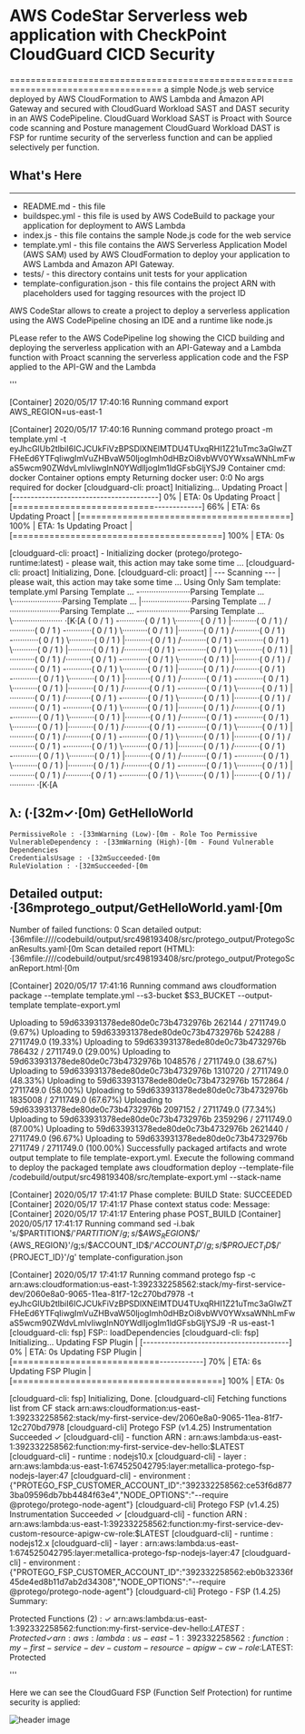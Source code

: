 # AWS CodeStar Serverless web application with CheckPoint CloudGuard CICD Security
===================================================================================
a simple Node.js web service deployed by AWS CloudFormation to AWS Lambda and Amazon API Gateway and secured with CloudGuard Workload SAST and DAST security in an AWS CodePipeline.
CloudGuard Workload SAST is Proact with Source code scanning and Posture management 
CloudGuard Workload DAST is FSP for runtime security of the serverless function and can be applied selectively per function.

## What's Here
----------------


* README.md - this file
* buildspec.yml - this file is used by AWS CodeBuild to package your
  application for deployment to AWS Lambda
* index.js - this file contains the sample Node.js code for the web service
* template.yml - this file contains the AWS Serverless Application Model (AWS SAM) used
  by AWS CloudFormation to deploy your application to AWS Lambda and Amazon API
  Gateway.
* tests/ - this directory contains unit tests for your application
* template-configuration.json - this file contains the project ARN with placeholders used for tagging resources with the project ID

AWS CodeStar allows to create a project to deploy a serverless application using the AWS CodePipeline chosing an IDE and a runtime like node.js

PLease refer to the AWS CodePipeline log showing the CICD building and deploying the serverless application with an API-Gateway and a Lambda function with Proact scanning the serverless application code and the FSP applied to the API-GW and the Lambda

'''

[Container] 2020/05/17 17:40:16 Running command export  AWS_REGION=us-east-1

[Container] 2020/05/17 17:40:16 Running command protego proact -m template.yml -t eyJhcGlUb2tlbiI6ICJCUkFiVzBPSDlXNElMTDU4TUxqRHI1Z21uTmc3aGlwZTFHeEd6YTFqIiwgImVuZHBvaW50IjogImh0dHBzOi8vbWV0YWxsaWNhLmFwaS5wcm90ZWdvLmlvIiwgInN0YWdlIjogIm1ldGFsbGljYSJ9
Container cmd: docker
Container options empty
Returning docker user: 0:0
No args required for docker
[cloudguard-cli: proact] Initializing... 
Updating Proact | [----------------------------------------] 0% | ETA: 0s
Updating Proact | [===========================-------------] 66% | ETA: 6s
Updating Proact | [========================================] 100% | ETA: 1s
Updating Proact | [========================================] 100% | ETA: 0s

[cloudguard-cli: proact]  - Initializing docker (protego/protego-runtime:latest) - please wait, this action may take some time ... 
[cloudguard-cli: proact] Initializing, Done. 
[cloudguard-cli: proact]  | --- Scanning --- | please wait, this action may take some time ... 
Using Only Sam template: template.yml
Parsing Template ... -······················Parsing Template ... \······················Parsing Template ... |······················Parsing Template ... /······················Parsing Template ... -······················Parsing Template ... \······················
·[K·[A
( 0 / 1 ) -···········( 0 / 1 ) \···········( 0 / 1 ) |···········( 0 / 1 ) /···········( 0 / 1 ) -···········( 0 / 1 ) \···········( 0 / 1 ) |···········( 0 / 1 ) /···········( 0 / 1 ) -···········( 0 / 1 ) \···········( 0 / 1 ) |···········( 0 / 1 ) /···········( 0 / 1 ) -···········( 0 / 1 ) \···········( 0 / 1 ) |···········( 0 / 1 ) /···········( 0 / 1 ) -···········( 0 / 1 ) \···········( 0 / 1 ) |···········( 0 / 1 ) /···········( 0 / 1 ) -···········( 0 / 1 ) \···········( 0 / 1 ) |···········( 0 / 1 ) /···········( 0 / 1 ) -···········( 0 / 1 ) \···········( 0 / 1 ) |···········( 0 / 1 ) /···········( 0 / 1 ) -···········( 0 / 1 ) \···········( 0 / 1 ) |···········( 0 / 1 ) /···········( 0 / 1 ) -···········( 0 / 1 ) \···········( 0 / 1 ) |···········( 0 / 1 ) /···········( 0 / 1 ) -···········( 0 / 1 ) \···········( 0 / 1 ) |···········( 0 / 1 ) /···········( 0 / 1 ) -···········( 0 / 1 ) \···········( 0 / 1 ) |···········( 0 / 1 ) /···········( 0 / 1 ) -···········( 0 / 1 ) \···········( 0 / 1 ) |···········( 0 / 1 ) /···········( 0 / 1 ) -···········( 0 / 1 ) \···········( 0 / 1 ) |···········( 0 / 1 ) /···········( 0 / 1 ) -···········( 0 / 1 ) \···········( 0 / 1 ) |···········( 0 / 1 ) /···········( 0 / 1 ) -···········( 0 / 1 ) \···········( 0 / 1 ) |···········( 0 / 1 ) /···········( 0 / 1 ) -···········( 0 / 1 ) \···········( 0 / 1 ) |···········( 0 / 1 ) /···········( 0 / 1 ) -···········( 0 / 1 ) \···········( 0 / 1 ) |···········( 0 / 1 ) /···········( 0 / 1 ) -···········( 0 / 1 ) \···········( 0 / 1 ) |···········( 0 / 1 ) /···········( 0 / 1 ) -···········( 0 / 1 ) \···········( 0 / 1 ) |···········( 0 / 1 ) /···········( 0 / 1 ) -···········( 0 / 1 ) \···········( 0 / 1 ) |···········( 0 / 1 ) /···········( 0 / 1 ) -···········( 0 / 1 ) \···········( 0 / 1 ) |···········( 0 / 1 ) /···········
·[K·[A

λ: (·[32m✓·[0m) GetHelloWorld
-----------------------------------
    PermissiveRole : ·[33mWarning (Low)·[0m - Role Too Permissive
    VulnerableDependency : ·[33mWarning (High)·[0m - Found Vulnerable Dependencies
    CredentialsUsage : ·[32mSucceeded·[0m
    RuleViolation : ·[32mSucceeded·[0m
Detailed output: ·[36mprotego_output/GetHelloWorld.yaml·[0m
-----------------------------------

Number of failed functions: 0
Scan detailed output: ·[36mfile:////codebuild/output/src498193408/src/protego_output/ProtegoScanResults.yaml·[0m
Scan detailed report (HTML): ·[36mfile:////codebuild/output/src498193408/src/protego_output/ProtegoScanReport.html·[0m


[Container] 2020/05/17 17:41:16 Running command aws cloudformation package --template template.yml --s3-bucket $S3_BUCKET --output-template template-export.yml

Uploading to 59d633931378ede80de0c73b4732976b  262144 / 2711749.0  (9.67%)
Uploading to 59d633931378ede80de0c73b4732976b  524288 / 2711749.0  (19.33%)
Uploading to 59d633931378ede80de0c73b4732976b  786432 / 2711749.0  (29.00%)
Uploading to 59d633931378ede80de0c73b4732976b  1048576 / 2711749.0  (38.67%)
Uploading to 59d633931378ede80de0c73b4732976b  1310720 / 2711749.0  (48.33%)
Uploading to 59d633931378ede80de0c73b4732976b  1572864 / 2711749.0  (58.00%)
Uploading to 59d633931378ede80de0c73b4732976b  1835008 / 2711749.0  (67.67%)
Uploading to 59d633931378ede80de0c73b4732976b  2097152 / 2711749.0  (77.34%)
Uploading to 59d633931378ede80de0c73b4732976b  2359296 / 2711749.0  (87.00%)
Uploading to 59d633931378ede80de0c73b4732976b  2621440 / 2711749.0  (96.67%)
Uploading to 59d633931378ede80de0c73b4732976b  2711749 / 2711749.0  (100.00%)
Successfully packaged artifacts and wrote output template to file template-export.yml.
Execute the following command to deploy the packaged template
aws cloudformation deploy --template-file /codebuild/output/src498193408/src/template-export.yml --stack-name <YOUR STACK NAME>

[Container] 2020/05/17 17:41:17 Phase complete: BUILD State: SUCCEEDED
[Container] 2020/05/17 17:41:17 Phase context status code:  Message: 
[Container] 2020/05/17 17:41:17 Entering phase POST_BUILD
[Container] 2020/05/17 17:41:17 Running command sed -i.bak 's/\$PARTITION\$/'${PARTITION}'/g;s/\$AWS_REGION\$/'${AWS_REGION}'/g;s/\$ACCOUNT_ID\$/'${ACCOUNT_ID}'/g;s/\$PROJECT_ID\$/'${PROJECT_ID}'/g' template-configuration.json

[Container] 2020/05/17 17:41:17 Running command protego fsp -c arn:aws:cloudformation:us-east-1:392332258562:stack/my-first-service-dev/2060e8a0-9065-11ea-81f7-12c270bd7978 -t eyJhcGlUb2tlbiI6ICJCUkFiVzBPSDlXNElMTDU4TUxqRHI1Z21uTmc3aGlwZTFHeEd6YTFqIiwgImVuZHBvaW50IjogImh0dHBzOi8vbWV0YWxsaWNhLmFwaS5wcm90ZWdvLmlvIiwgInN0YWdlIjogIm1ldGFsbGljYSJ9 -R us-east-1
[cloudguard-cli: fsp] FSP:: loadDependencies 
[cloudguard-cli: fsp] Initializing... 
Updating FSP Plugin | [----------------------------------------] 0% | ETA: 0s
Updating FSP Plugin | [============================------------] 70% | ETA: 6s
Updating FSP Plugin | [========================================] 100% | ETA: 0s

[cloudguard-cli: fsp] Initializing, Done. 
[cloudguard-cli] Fetching functions list from CF stack arn:aws:cloudformation:us-east-1:392332258562:stack/my-first-service-dev/2060e8a0-9065-11ea-81f7-12c270bd7978
[cloudguard-cli] Protego FSP (v1.4.25) Instrumentation Succeeded ✓ 
[cloudguard-cli]   - function ARN  :  arn:aws:lambda:us-east-1:392332258562:function:my-first-service-dev-hello:$LATEST
[cloudguard-cli]   - runtime       :  nodejs10.x
[cloudguard-cli]   - layer         :  arn:aws:lambda:us-east-1:674525042795:layer:metallica-protego-fsp-nodejs-layer:47
[cloudguard-cli]   - environment   :  {"PROTEGO_FSP_CUSTOMER_ACCOUNT_ID":"392332258562:ce53f6d8773ba09596db7bb4484f63e4","NODE_OPTIONS":"--require @protego/protego-node-agent"}
[cloudguard-cli] Protego FSP (v1.4.25) Instrumentation Succeeded ✓ 
[cloudguard-cli]   - function ARN  :  arn:aws:lambda:us-east-1:392332258562:function:my-first-service-dev-custom-resource-apigw-cw-role:$LATEST
[cloudguard-cli]   - runtime       :  nodejs12.x
[cloudguard-cli]   - layer         :  arn:aws:lambda:us-east-1:674525042795:layer:metallica-protego-fsp-nodejs-layer:47
[cloudguard-cli]   - environment   :  {"PROTEGO_FSP_CUSTOMER_ACCOUNT_ID":"392332258562:eb0b32336f45de4ed8b11d7ab2d34308","NODE_OPTIONS":"--require @protego/protego-node-agent"}
[cloudguard-cli] 
Protego - FSP (1.4.25) Summary:

  Protected Functions (2) :
    ✓ arn:aws:lambda:us-east-1:392332258562:function:my-first-service-dev-hello:$LATEST:  Protected 
    ✓ arn:aws:lambda:us-east-1:392332258562:function:my-first-service-dev-custom-resource-apigw-cw-role:$LATEST:  Protected 
 

'''

Here we can see the CloudGuard FSP (Function Self Protection) for runtime security is applied:

  ![header image](cdw.png)
  
